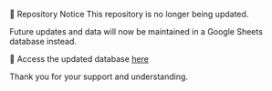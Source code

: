 📢 Repository Notice
This repository is no longer being updated.

Future updates and data will now be maintained in a Google Sheets database instead.

🔗 Access the updated database [here](https://docs.google.com/spreadsheets/d/1OYCM8ybWTq8yuwvYszNf0SgCyBSgSalGWBINiq0X8jY/edit?usp=sharing)

Thank you for your support and understanding.
